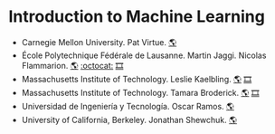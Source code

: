 # Introduction to Machine Learning
- Carnegie Mellon University. Pat Virtue.
[:earth_americas:](https://www.cs.cmu.edu/~10315-s20/)
- École Polytechnique Fédérale de Lausanne. Martin Jaggi. Nicolas Flammarion.
[:earth_americas:](https://www.epfl.ch/labs/mlo/machine-learning-cs-433/)
[:octocat:](https://github.com/epfml/ML_course)
[:film_strip:](https://www.youtube.com/playlist?list=PL4O4bXkI-fAd4nB7YYR5F8WitmPxjPeAa)
- Massachusetts Institute of Technology. Leslie Kaelbling.
[:earth_americas:](https://openlearninglibrary.mit.edu/courses/course-v1:MITx+6.036+1T2019/about)
[:film_strip:](https://openlearninglibrary.mit.edu/courses/course-v1:MITx+6.036+1T2019/about)
- Massachusetts Institute of Technology. Tamara Broderick.
[:earth_americas:](https://tamarabroderick.com/ml.html)
[:film_strip:](https://www.youtube.com/playlist?list=PLxC_ffO4q_rW0bqQB80_vcQB09HOA3ClV)
- Universidad de Ingeniería y Tecnología. Oscar Ramos.
[:earth_americas:](https://profesores.utec.edu.pe/oramos/teaching/202/topicos/index.html)
- University of California, Berkeley. Jonathan Shewchuk.
[:earth_americas:](https://people.eecs.berkeley.edu/~jrs/189/)
